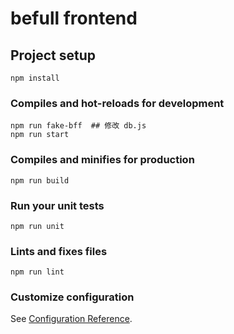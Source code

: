 # befull frontend

## Project setup

```
npm install
```

### Compiles and hot-reloads for development

```
npm run fake-bff  ## 修改 db.js
npm run start
```

### Compiles and minifies for production

```
npm run build
```

### Run your unit tests

```
npm run unit
```

### Lints and fixes files

```
npm run lint
```

### Customize configuration

See [Configuration Reference](https://cli.vuejs.org/config/).
